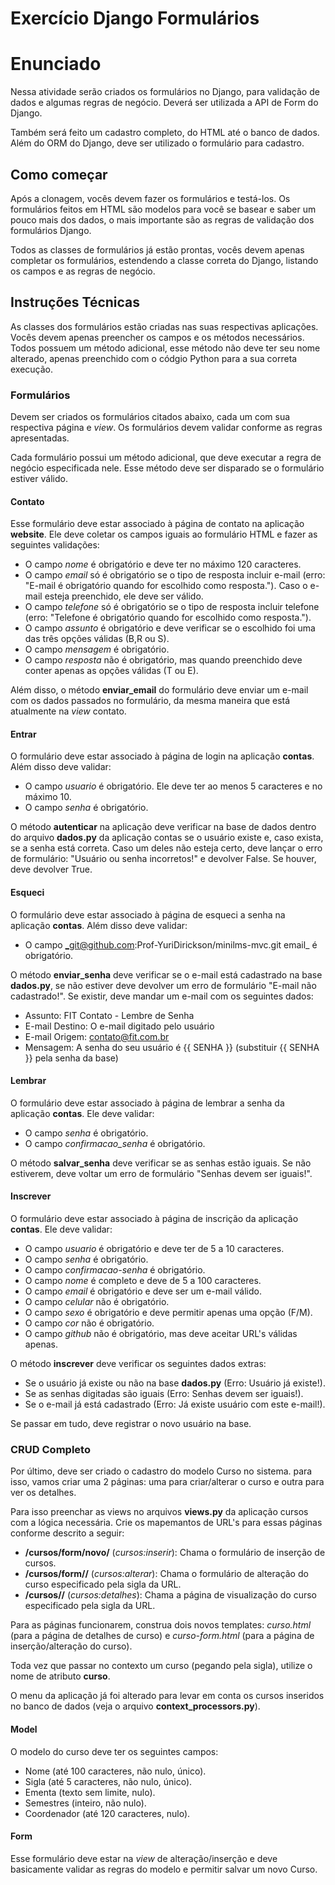 # Exercício Django Formulários

# Enunciado
Nessa atividade serão criados os formulários no Django, para validação de dados e algumas regras de negócio. Deverá ser utilizada a API de Form do Django.

Também será feito um cadastro completo, do HTML até o banco de dados. Além do ORM do Django, deve ser utilizado o formulário para cadastro.

## Como começar
Após a clonagem, vocês devem fazer os formulários e testá-los. Os formulários feitos em HTML são modelos para você se basear e saber um pouco mais dos dados, o mais importante são as regras de validação dos formulários Django.

Todos as classes de formulários já estão prontas, vocês devem apenas completar os formulários, estendendo a classe correta do Django, listando os campos e as regras de negócio.

## Instruções Técnicas

As classes dos formulários estão criadas nas suas respectivas aplicações. Vocês devem apenas preencher os campos e os métodos necessários. Todos possuem um método adicional, esse método não deve ter seu nome alterado, apenas preenchido com o códgio Python para a sua correta execução.

### Formulários

Devem ser criados os formulários citados abaixo, cada um com sua respectiva página e _view_. Os formulários devem validar conforme as regras apresentadas.

Cada formulário possui um método adicional, que deve executar a regra de negócio especificada nele. Esse método deve ser disparado se o formulário estiver válido.

#### Contato

Esse formulário deve estar associado à página de contato na aplicação **website**. Ele deve coletar os campos iguais ao formulário HTML e fazer as seguintes validações:
 
 - O campo _nome_ é obrigatório e deve ter no máximo 120 caracteres.
 - O campo _email_ só é obrigatório se o tipo de resposta incluir e-mail (erro: "E-mail é obrigatório quando for escolhido como resposta."). Caso o e-mail esteja preenchido, ele deve ser válido.
 - O campo _telefone_ só é obrigatório se o tipo de resposta incluir telefone (erro: "Telefone é obrigatório quando for escolhido como resposta.").
 - O campo _assunto_ é obrigatório e deve verificar se o escolhido foi uma das três opções válidas (B,R ou S).
 - O campo _mensagem_ é obrigatório.
 - O campo _resposta_ não é obrigatório, mas quando preenchido deve conter apenas as opções válidas (T ou E).

 Além disso, o método **enviar_email** do formulário deve enviar um e-mail com os dados passados no formulário, da mesma maneira que está atualmente na _view_ contato.

#### Entrar
O formulário deve estar associado à página de login na aplicação **contas**. Além disso deve validar:
 
 - O campo _usuario_ é obrigatório. Ele deve ter ao menos 5 caracteres e no máximo 10.
 - O campo _senha_ é obrigatório.

O método **autenticar** na aplicação deve verificar na base de dados dentro do arquivo **dados.py** da aplicação contas se o usuário existe e, caso exista, se a senha está correta. Caso um deles não esteja certo, deve lançar o erro de formulário: "Usuário ou senha incorretos!" e devolver False. Se houver, deve devolver True.

#### Esqueci
O formulário deve estar associado à página de esqueci a senha na aplicação **contas**. Além disso deve validar:
 
 - O campo _git@github.com:Prof-YuriDirickson/minilms-mvc.git
email_ é obrigatório.

O método **enviar_senha** deve verificar se o e-mail está cadastrado na base **dados.py**, se não estiver deve devolver um erro de formulário "E-mail não cadastrado!". Se existir, deve mandar um e-mail com os seguintes dados:
 - Assunto: FIT Contato - Lembre de Senha
 - E-mail Destino: O e-mail digitado pelo usuário
 - E-mail Origem: contato@fit.com.br
 - Mensagem: A senha do seu usuário é {{ SENHA }} (substituir {{ SENHA }} pela senha da base)

 #### Lembrar

 O formulário deve estar associado à página de lembrar a senha da aplicação **contas**. Ele deve validar:

 - O campo _senha_ é obrigatório.
 - O campo _confirmacao_senha_ é obrigatório.

O método **salvar_senha** deve verificar se as senhas estão iguais. Se não estiverem, deve voltar um erro de formulário "Senhas devem ser iguais!".

#### Inscrever
 O formulário deve estar associado à página de inscrição da aplicação **contas**. Ele deve validar:
 - O campo _usuario_ é obrigatório e deve ter de 5 a 10 caracteres.
 - O campo _senha_ é obrigatório.
 - O campo _confirmacao-senha_ é obrigatório.
 - O campo _nome_ é completo e deve de 5 a 100 caracteres.
 - O campo _email_ é obrigatório e deve ser um e-mail válido.
 - O campo _celular_ não é obrigatório.
 - O campo _sexo_ é obrigatório e deve permitir apenas uma opção (F/M).
 - O campo _cor_ não é obrigatório.
 - O campo _github_ não é obrigatório, mas deve aceitar URL's válidas apenas.

O método **inscrever** deve verificar os seguintes dados extras:
 - Se o usuário já existe ou não na base **dados.py** (Erro: Usuário já existe!).
 - Se as senhas digitadas são iguais (Erro: Senhas devem ser iguais!).
 - Se o e-mail já está cadastrado (Erro: Já existe usuário com este e-mail!).

Se passar em tudo, deve registrar o novo usuário na base.

### CRUD Completo

Por último, deve ser criado o cadastro do modelo Curso no sistema. para isso, vamos criar uma 2 páginas: uma para criar/alterar o curso e outra para ver os detalhes.

Para isso preenchar as views no arquivos **views.py** da aplicação cursos com a lógica necessária. Crie os mapemantos de URL's para essas páginas conforme descrito a seguir:

 - **/cursos/form/novo/** (_cursos:inserir_): Chama o formulário de inserção de cursos.
 - **/cursos/form/<sigla>/** (_cursos:alterar_): Chama o formulário de alteração do curso especificado pela sigla da URL.
 - **/cursos/<sigla>/** (_cursos:detalhes_): Chama a página de visualização do curso especificado pela sigla da URL.

Para as páginas funcionarem, construa dois novos templates: _curso.html_ (para a página de detalhes de curso) e _curso-form.html_ (para a página de inserção/alteração do curso).

Toda vez que passar no contexto um curso (pegando pela sigla), utilize o nome de atributo **curso**.

O menu da aplicação já foi alterado para levar em conta os cursos inseridos no banco de dados (veja o arquivo **context_processors.py**).

#### Model

O modelo do curso deve ter os seguintes campos:
 - Nome (até 100 caracteres, não nulo, único).
 - Sigla (até 5 caracteres, não nulo, único).
 - Ementa (texto sem limite, nulo).
 - Semestres (inteiro, não nulo).
 - Coordenador (até 120 caracteres, nulo).

#### Form

Esse formulário deve estar na _view_ de alteração/inserção e deve basicamente validar as regras do modelo e permitir salvar um novo Curso.